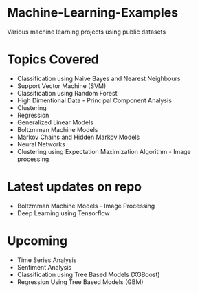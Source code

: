# Machine-Learning-Examples
Various machine learning projects using public datasets

# Topics Covered
- Classification using Naive Bayes and Nearest Neighbours
- Support Vector Machine (SVM)
- Classification using Random Forest
- High Dimentional Data - Principal Component Analysis
- Clustering
- Regression
- Generalized Linear Models
- Boltzmman Machine Models 
- Markov Chains and Hidden Markov Models
- Neural Networks
- Clustering using Expectation Maximization Algorithm - Image processing

# Latest updates on repo
- Boltzmman Machine Models - Image Processing 
- Deep Learning using Tensorflow

# Upcoming 
- Time Series Analysis
- Sentiment Analysis 
- Classification using Tree Based Models (XGBoost)
- Regression Using Tree Based Models (GBM)


